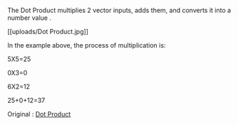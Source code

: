 The Dot Product multiplies 2 vector inputs, adds them, and converts it into a number value . 

[[uploads/Dot Product.jpg]]

In the example above, the process of multiplication is:

5X5=25

0X3=0

6X2=12

25+0+12=37

Original : [Dot Product](https://www.fancade.com/wiki/Blocks/Dot%20Product.md)
    